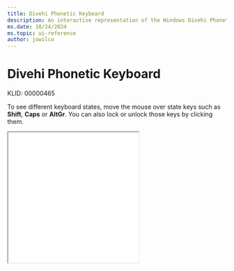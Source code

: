 ```yaml
---
title: Divehi Phonetic Keyboard
description: An interactive representation of the Windows Divehi Phonetic keyboard. To see different keyboard states, click or move the mouse over the state keys.
ms.date: 10/24/2024
ms.topic: ui-reference
author: jowilco
---
```


# Divehi Phonetic Keyboard

KLID: 00000465

To see different keyboard states, move the mouse over state keys such as **Shift**, **Caps** or **AltGr**. You can also lock or unlock those keys by clicking them.

<iframe src="kbddiv1.html" height="300"></iframe>
